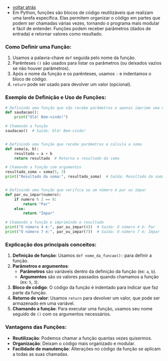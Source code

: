 - [voltar atrás](https://github.com/0joseDark/my-python-book/blob/main/index.md)
- Em Python, funções são blocos de código reutilizáveis que realizam uma tarefa específica. Elas permitem organizar o código em partes que podem ser chamadas várias vezes, tornando o programa mais modular e fácil de entender. Funções podem receber parâmetros (dados de entrada) e retornar valores como resultado.

### Como Definir uma Função:
1. Usamos a palavra-chave `def` seguida pelo nome da função.
2. Parênteses `()` são usados para listar os parâmetros (ou deixados vazios se não houver parâmetros).
3. Após o nome da função e os parênteses, usamos `:` e indentamos o bloco de código.
4. `return` pode ser usado para devolver um valor (opcional).

### Exemplo de Definição e Uso de Funções:

```python
# Definindo uma função que não recebe parâmetros e apenas imprime uma mensagem
def saudacao():
    print("Olá! Bem-vindo!")

# Chamando a função
saudacao()  # Saída: Olá! Bem-vindo!


# Definindo uma função que recebe parâmetros e calcula a soma
def soma(a, b):
    resultado = a + b
    return resultado  # Retorna o resultado da soma

# Chamando a função com argumentos
resultado_soma = soma(5, 3)
print("Resultado da soma:", resultado_soma)  # Saída: Resultado da soma: 8


# Definindo uma função que verifica se um número é par ou ímpar
def par_ou_impar(numero):
    if numero % 2 == 0:
        return "Par"
    else:
        return "Ímpar"

# Chamando a função e imprimindo o resultado
print("O número 4 é:", par_ou_impar(4))  # Saída: O número 4 é: Par
print("O número 7 é:", par_ou_impar(7))  # Saída: O número 7 é: Ímpar
```

### Explicação dos principais conceitos:
1. **Definição de função**: Usamos `def nome_da_funcao():` para definir a função.
2. **Parâmetros e argumentos**:
   - **Parâmetros** são variáveis dentro da definição da função (ex: `a`, `b`).
   - **Argumentos** são os valores passados quando chamamos a função (ex: `5`, `3`).
3. **Bloco de código**: O código da função é indentado para indicar que faz parte da função.
4. **Retorno de valor**: Usamos `return` para devolver um valor, que pode ser armazenado em uma variável.
5. **Chamando a função**: Para executar uma função, usamos seu nome seguido de `()` com os argumentos necessários.

### Vantagens das Funções:
- **Reutilização**: Podemos chamar a função quantas vezes quisermos.
- **Organização**: Deixam o código mais organizado e modular.
- **Facilidade de manutenção**: Alterações no código da função se aplicam a todas as suas chamadas.
